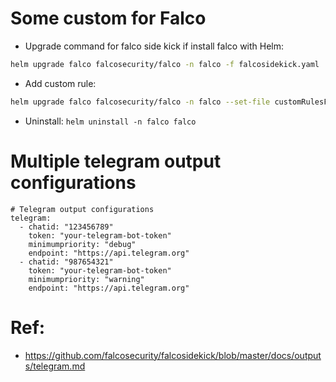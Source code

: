 # Some custom for Falco
- Upgrade command for falco side kick if install falco with Helm:
```sh
helm upgrade falco falcosecurity/falco -n falco -f falcosidekick.yaml
```

- Add custom rule:
```sh
helm upgrade falco falcosecurity/falco -n falco --set-file customRulesFile=custom-rules.yaml
```

- Uninstall: `helm uninstall -n falco falco`

# Multiple telegram output configurations
```
# Telegram output configurations
telegram:
  - chatid: "123456789"
    token: "your-telegram-bot-token"
    minimumpriority: "debug"
    endpoint: "https://api.telegram.org"
  - chatid: "987654321"
    token: "your-telegram-bot-token"
    minimumpriority: "warning"
    endpoint: "https://api.telegram.org"
```



# Ref:
- https://github.com/falcosecurity/falcosidekick/blob/master/docs/outputs/telegram.md